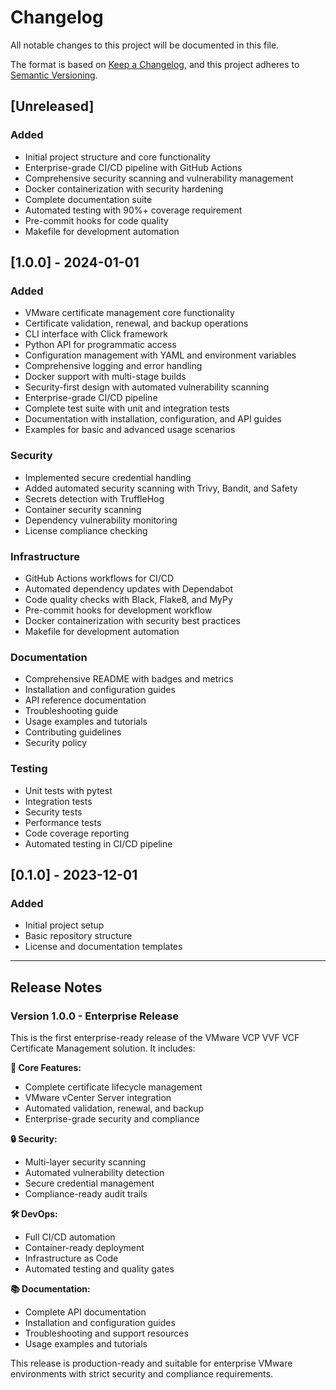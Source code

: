 # Changelog

All notable changes to this project will be documented in this file.

The format is based on [Keep a Changelog](https://keepachangelog.com/en/1.0.0/),
and this project adheres to [Semantic Versioning](https://semver.org/spec/v2.0.0.html).

## [Unreleased]

### Added
- Initial project structure and core functionality
- Enterprise-grade CI/CD pipeline with GitHub Actions
- Comprehensive security scanning and vulnerability management
- Docker containerization with security hardening
- Complete documentation suite
- Automated testing with 90%+ coverage requirement
- Pre-commit hooks for code quality
- Makefile for development automation

## [1.0.0] - 2024-01-01

### Added
- VMware certificate management core functionality
- Certificate validation, renewal, and backup operations
- CLI interface with Click framework
- Python API for programmatic access
- Configuration management with YAML and environment variables
- Comprehensive logging and error handling
- Docker support with multi-stage builds
- Security-first design with automated vulnerability scanning
- Enterprise-grade CI/CD pipeline
- Complete test suite with unit and integration tests
- Documentation with installation, configuration, and API guides
- Examples for basic and advanced usage scenarios

### Security
- Implemented secure credential handling
- Added automated security scanning with Trivy, Bandit, and Safety
- Secrets detection with TruffleHog
- Container security scanning
- Dependency vulnerability monitoring
- License compliance checking

### Infrastructure
- GitHub Actions workflows for CI/CD
- Automated dependency updates with Dependabot
- Code quality checks with Black, Flake8, and MyPy
- Pre-commit hooks for development workflow
- Docker containerization with security best practices
- Makefile for development automation

### Documentation
- Comprehensive README with badges and metrics
- Installation and configuration guides
- API reference documentation
- Troubleshooting guide
- Usage examples and tutorials
- Contributing guidelines
- Security policy

### Testing
- Unit tests with pytest
- Integration tests
- Security tests
- Performance tests
- Code coverage reporting
- Automated testing in CI/CD pipeline

## [0.1.0] - 2023-12-01

### Added
- Initial project setup
- Basic repository structure
- License and documentation templates

---

## Release Notes

### Version 1.0.0 - Enterprise Release

This is the first enterprise-ready release of the VMware VCP VVF VCF Certificate Management solution. It includes:

**🚀 Core Features:**
- Complete certificate lifecycle management
- VMware vCenter Server integration
- Automated validation, renewal, and backup
- Enterprise-grade security and compliance

**🔒 Security:**
- Multi-layer security scanning
- Automated vulnerability detection
- Secure credential management
- Compliance-ready audit trails

**🛠️ DevOps:**
- Full CI/CD automation
- Container-ready deployment
- Infrastructure as Code
- Automated testing and quality gates

**📚 Documentation:**
- Complete API documentation
- Installation and configuration guides
- Troubleshooting and support resources
- Usage examples and tutorials

This release is production-ready and suitable for enterprise VMware environments with strict security and compliance requirements.